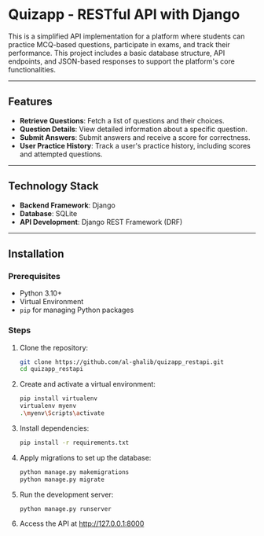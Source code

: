 # Quizapp - RESTful API with Django

This is a simplified API implementation for a platform where students can practice MCQ-based questions, participate in exams, and track their performance. This project includes a basic database structure, API endpoints, and JSON-based responses to support the platform's core functionalities.

---

## Features

- **Retrieve Questions**: Fetch a list of questions and their choices.
- **Question Details**: View detailed information about a specific question.
- **Submit Answers**: Submit answers and receive a score for correctness.
- **User Practice History**: Track a user's practice history, including scores and attempted questions.

---

## Technology Stack

- **Backend Framework**: Django
- **Database**: SQLite
- **API Development**: Django REST Framework (DRF)

---

## Installation

### Prerequisites
- Python 3.10+
- Virtual Environment
- `pip` for managing Python packages

### Steps

1. Clone the repository:
   ```bash
   git clone https://github.com/al-ghalib/quizapp_restapi.git
   cd quizapp_restapi

2. Create and activate a virtual environment:
   ```bash
   pip install virtualenv
   virtualenv myenv
   .\myenv\Scripts\activate

   ```

3. Install dependencies:

   ```bash
   pip install -r requirements.txt

   ```

4. Apply migrations to set up the database:

   ```bash
   python manage.py makemigrations
   python manage.py migrate

   ```

5. Run the development server:

   ```bash
   python manage.py runserver

   ```

6. Access the API at http://127.0.0.1:8000
